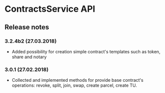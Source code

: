 ContractsService API
==================================
Release notes
-------------

### 3.2.4b2 (27.03.2018)

* Added possibility for creation simple contract's templates such as token, share and notary

### 3.0.1 (27.02.2018)

* Collected and implemented methods for provide base contract's operations: revoke, split, join, swap, create parcel, create TU.